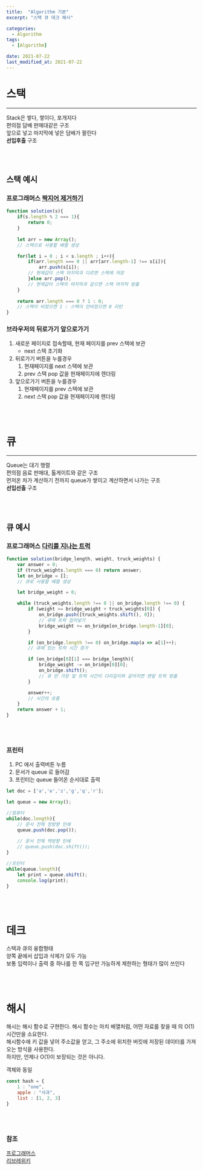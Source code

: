 ```yaml
---
title:  "Algorithm 기본"
excerpt: "스택 큐 데크 해시"

categories:
  - Algorithm
tags:
  - [Algorithm]

date: 2021-07-22
last_modified_at: 2021-07-22
---
```


# 스택
---
Stack은 쌓다, 쌓이다, 포개지다  
편의점 담배 판매대같은 구조  
앞으로 넣고 마지막에 넣은 담배가 팔린다  
**선입후출** 구조  
  
<br/>  
<br/>  
  
## 스택 예시
### 프로그래머스 [짝지어 제거하기](https://programmers.co.kr/learn/courses/30/lessons/12973)
```js
function solution(s){
    if(s.length % 2 === 1){
        return 0;
    }
    
    let arr = new Array();
    // 스택으로 사용할 배열 생성

    for(let i = 0 ; i < s.length ; i++){
        if(arr.length === 0 || arr[arr.length-1] !== s[i]){
            arr.push(s[i]);
        // 현재값이 스택 마지막과 다르면 스택에 저장
        }else arr.pop();
        // 현재값이 스택의 마지막과 같으면 스택 마지막 방출
    }
    
    return arr.length === 0 ? 1 : 0;
    // 스택이 비었으면 1 : 스택이 안비었으면 0 리턴
}
```
  
### 브라우저의 뒤로가기 앞으로가기  
1. 새로운 페이지로 접속할때, 현재 페이지를 prev 스택에 보관
   - next 스택 초기화
2. 뒤로가기 버튼을 누를경우
   1. 현재페이지를 next 스택에 보관
   2. prev 스택 pop 값을 현재페이지에 렌더링
3. 앞으로가기 버튼을 누를경우
   1. 현재페이지를 prev 스택에 보관
   2. next 스택 pop 값을 현재페이지에 렌더링
  
<br/>  
<br/>  

# 큐
---
Queue는 대기 행렬  
편의점 음료 판매대, 톨게이트와 같은 구조  
먼저온 차가 계산하기 전까지 queue가 쌓이고 계산하면서 나가는 구조  
**선입선출** 구조  
  
<br/>  
<br/>  
  
## 큐 예시
### 프로그래머스 [다리를 지나는 트럭](https://programmers.co.kr/learn/courses/30/lessons/42583)
```js
function solution(bridge_length, weight, truck_weights) {
    var answer = 0;
    if (truck_weights.length === 0) return answer;
    let on_bridge = [];
    // 큐로 사용할 배열 생성

    let bridge_weight = 0;

    while (truck_weights.length !== 0 || on_bridge.length !== 0) {
        if (weight >= bridge_weight + truck_weights[0]) {
            on_bridge.push([truck_weights.shift(), 0]);
            // 큐에 트럭 집어넣기
            bridge_weight += on_bridge[on_bridge.length-1][0];
        }

        if (on_bridge.length !== 0) on_bridge.map(a => a[1]++);
        // 큐에 있는 트럭 시간 증가

        if (on_bridge[0][1] === bridge_length){
            bridge_weight -= on_bridge[0][0];
            on_bridge.shift();
            // 큐 안 가장 앞 트럭 시간이 다리길이와 같아지면 맨앞 트럭 방출
        }

        answer++;
        // 시간의 흐름
    }
    return answer + 1;
}
```
  
<br/>  
<br/>  
  
### 프린터

1. PC 에서 출력버튼 누름
2. 문서가 queue 로 들어감
3. 프린터는 queue 들어온 순서대로 출력

```js
let doc = ['a','e','z','g','q','r'];

let queue = new Array();

//컴퓨터
while(doc.length){
    // 문서 전체 정방향 인쇄
    queue.push(doc.pop());
    
    // 문서 전체 역방향 인쇄
    // queue.push(doc.shift());
}

//프린터
while(queue.length){
    let print = queue.shift();
    console.log(print);
}
```
  
<br/>  
<br/>  
  
# 데크
스택과 큐의 융합형태  
양쪽 끝에서 삽입과 삭제가 모두 가능  
보통 입력이나 출력 중 하나를 한 쪽 입구만 가능하게 제한하는 형태가 많이 쓰인다  
  
<br/>  
<br/>  
  
# 해시  
해시는 해시 함수로 구현한다. 해시 함수는 마치 배열처럼, 어떤 자료를 찾을 때 의 O(1)시간만을 소요한다.  
해시함수에 키 값을 넣어 주소값을 얻고, 그 주소에 위치한 버킷에 저장된 데이터를 가져오는 방식을 사용한다.  
하지만, 언제나 O(1)이 보장되는 것은 아니다.  
  
객체와 동일  
```js
const hash = {
    1 : "one",
    apple : "사과",
    list : [1, 2, 3]
}
```

  
<br/>  
<br/>  
  
### 참조
[프로그래머스](https://programmers.co.kr/)  
[리브레위키](https://librewiki.net/wiki/%EC%8B%9C%EB%A6%AC%EC%A6%88:%EC%88%98%ED%95%99%EC%9D%B8%EB%93%AF_%EA%B3%BC%ED%95%99%EC%95%84%EB%8B%8C_%EA%B3%B5%ED%95%99%EA%B0%99%EC%9D%80_%EC%BB%B4%ED%93%A8%ED%84%B0%EA%B3%BC%ED%95%99/%EC%95%8C%EA%B3%A0%EB%A6%AC%EC%A6%98_%EA%B8%B0%EC%B4%88)